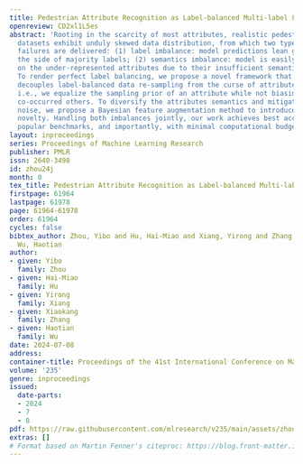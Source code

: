 ```yaml
---
title: Pedestrian Attribute Recognition as Label-balanced Multi-label Learning
openreview: CD2xl1L5es
abstract: 'Rooting in the scarcity of most attributes, realistic pedestrian attribute
  datasets exhibit unduly skewed data distribution, from which two types of model
  failures are delivered: (1) label imbalance: model predictions lean greatly towards
  the side of majority labels; (2) semantics imbalance: model is easily overfitted
  on the under-represented attributes due to their insufficient semantic diversity.
  To render perfect label balancing, we propose a novel framework that successfully
  decouples label-balanced data re-sampling from the curse of attributes co-occurrence,
  i.e., we equalize the sampling prior of an attribute while not biasing that of the
  co-occurred others. To diversify the attributes semantics and mitigate the feature
  noise, we propose a Bayesian feature augmentation method to introduce true in-distribution
  novelty. Handling both imbalances jointly, our work achieves best accuracy on various
  popular benchmarks, and importantly, with minimal computational budget.'
layout: inproceedings
series: Proceedings of Machine Learning Research
publisher: PMLR
issn: 2640-3498
id: zhou24j
month: 0
tex_title: Pedestrian Attribute Recognition as Label-balanced Multi-label Learning
firstpage: 61964
lastpage: 61978
page: 61964-61978
order: 61964
cycles: false
bibtex_author: Zhou, Yibo and Hu, Hai-Miao and Xiang, Yirong and Zhang, Xiaokang and
  Wu, Haotian
author:
- given: Yibo
  family: Zhou
- given: Hai-Miao
  family: Hu
- given: Yirong
  family: Xiang
- given: Xiaokang
  family: Zhang
- given: Haotian
  family: Wu
date: 2024-07-08
address:
container-title: Proceedings of the 41st International Conference on Machine Learning
volume: '235'
genre: inproceedings
issued:
  date-parts:
  - 2024
  - 7
  - 8
pdf: https://raw.githubusercontent.com/mlresearch/v235/main/assets/zhou24j/zhou24j.pdf
extras: []
# Format based on Martin Fenner's citeproc: https://blog.front-matter.io/posts/citeproc-yaml-for-bibliographies/
---
```

